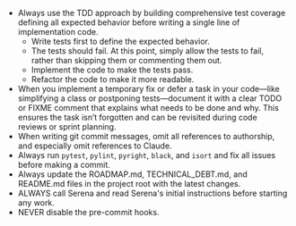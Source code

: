 - Always use the TDD approach by building comprehensive test coverage defining all expected behavior before writing a
  single line of implementation code.
  - Write tests first to define the expected behavior.
  - The tests should fail. At this point, simply allow the tests to fail, rather than skipping them or commenting them out.
  - Implement the code to make the tests pass.
  - Refactor the code to make it more readable.
- When you implement a temporary fix or defer a task in your code—like simplifying a class or postponing tests—document it with a clear TODO or FIXME comment that explains what needs to be done and why. This ensures the task isn’t forgotten and can be revisited during code reviews or sprint planning.
- When writing git commit messages, omit all references to authorship, and especially omit references to Claude.
- Always run `pytest`, `pylint`, `pyright`, `black`, and `isort` and fix all issues before making a commit.
- Always update the ROADMAP.md, TECHNICAL_DEBT.md, and README.md files in the project root with the latest changes.
- ALWAYS call Serena and read Serena's initial instructions before starting any work.
- NEVER disable the pre-commit hooks.
